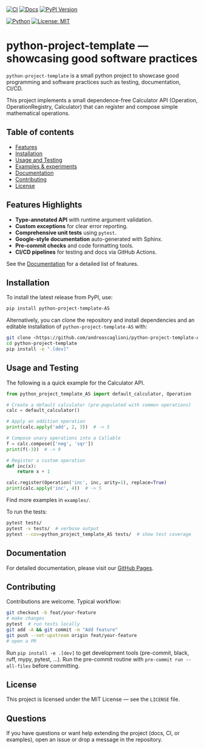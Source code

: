 [![CI](https://github.com/andreascaglioni/python-project-template-AS/actions/workflows/tests.yml/badge.svg)](https://github.com/andreascaglioni/python-project-template-AS/actions/workflows/tests.yml)
[![Docs](https://github.com/andreascaglioni/python-project-template-AS/actions/workflows/docs.yml/badge.svg)](https://github.com/andreascaglioni/python-project-template-AS/actions/workflows/docs.yml)
[![PyPI Version](https://img.shields.io/pypi/v/python-project-template-AS.svg)](https://pypi.org/project/python-project-template-AS/)
<!-- [![TestPyPI Version](https://img.shields.io/badge/TestPyPI-latest-informational.svg)](https://test.pypi.org/project/python-project-template-AS/) -->
[![Python](https://img.shields.io/badge/python-3.8%2B-blue.svg)](https://www.python.org/)
[![License: MIT](https://img.shields.io/badge/License-MIT-yellow.svg)](LICENSE)



# python-project-template — showcasing good software practices

`python-project-template` is a small python project to showcase good programming and software practices such as testing, documentation, CI/CD.

This project implements a small dependence-free Calculator API (Operation, OperationRegistry, Calculator) that can register and compose simple mathematical operations.

## Table of contents
- [Features](#features)
- [Installation](#installation)
- [Usage and Testing](#Usage-and-Testing)
- [Examples & experiments](#examples--experiments)
- [Documentation](#documentation)
- [Contributing](#contributing)
- [License](#license)

## Features Highlights

- **Type-annotated API** with runtime argument validation.
- **Custom exceptions** for clear error reporting.
- **Comprehensive unit tests** using `pytest`.
- **Google-style documentation** auto-generated with Sphinx.
- **Pre-commit checks** and code formatting tools.
- **CI/CD pipelines** for testing and docs via GitHub Actions.


See the [Documentation](#documentation) for a detailed list of features.

## Installation

To install the latest release from PyPI, use:

```bash
pip install python-project-template-AS
```

Alternatively, you can clone the repository and install dependencies and an editable installation of `python-project-template-AS` with:

```bash
git clone <https://github.com/andreascaglioni/python-project-template-AS>
cd python-project-template
pip install -e ".[dev]"
```

## Usage and Testing

The following is a quick example for the Calculator API.

```python
from python_project_template_AS import default_calculator, Operation

# Create a default calculator (pre-populated with common operations)
calc = default_calculator()

# Apply an addition operation
print(calc.apply('add', 2, 3))  # -> 5

# Compose unary operations into a Callable
f = calc.compose(['neg', 'sqr'])
print(f(-3))  # -> 9

# Register a custom operation
def inc(x):
    return x + 1

calc.register(Operation('inc', inc, arity=1), replace=True)
print(calc.apply('inc', 4))  # -> 5
```

Find more examples in `examples/`.

To run the tests:

```bash
pytest tests/
pytest -v tests/  # verbose output
pytest --cov=python_project_template_AS tests/  # show test coverage
```

## Documentation

For detailed documentation, please visit our [GitHub Pages](https://andreascaglioni.github.io/your-repo-name/).


## Contributing

Contributions are welcome. Typical workflow:

```bash
git checkout -b feat/your-feature
# make changes
pytest  # run tests locally
git add -A && git commit -m "Add feature"
git push --set-upstream origin feat/your-feature
# open a PR
```

Run `pip install -e .[dev]` to get development tools (pre-commit, black, ruff, mypy, pytest, ...).
Run the pre-commit routine with `pre-commit run --all-files` before committing.

## License

This project is licensed under the MIT License — see the `LICENSE` file.

## Questions

If you have questions or want help extending the project (docs, CI, or examples), open an issue or drop a message in the repository.
